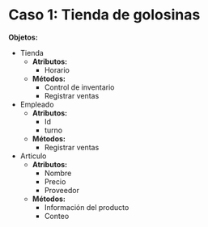 # Caso 1: Tienda de golosinas

**Objetos:**
- Tienda
  - **Atributos:**
    - Horario
  - **Métodos:**
    - Control de inventario
    - Registrar ventas
- Empleado
  - **Atributos:**
    - Id
    - turno
  - **Métodos:**
    - Registrar ventas
- Articulo
  - **Atributos:**
    - Nombre
    - Precio
    - Proveedor
  - **Métodos:**
    - Información del producto
    - Conteo

